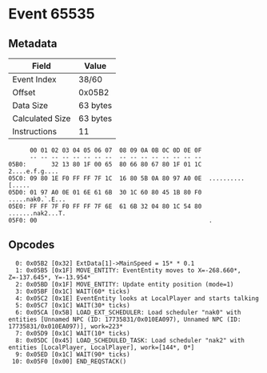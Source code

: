 # Event 65535

## Metadata

| Field           | Value    |
|-----------------|----------|
| Event Index     | 38/60    |
| Offset          | 0x05B2   |
| Data Size       | 63 bytes |
| Calculated Size | 63 bytes |
| Instructions    | 11       |

```
      00 01 02 03 04 05 06 07  08 09 0A 0B 0C 0D 0E 0F
      -- -- -- -- -- -- -- --  -- -- -- -- -- -- -- --
05B0:       32 13 80 1F 00 65  80 66 80 67 80 1F 01 1C    2....e.f.g....
05C0: 09 80 1E F0 FF FF 7F 1C  16 80 5B 0A 80 97 A0 0E  ..........[.....
05D0: 01 97 A0 0E 01 6E 61 6B  30 1C 60 80 45 1B 80 F0  .....nak0.`.E...
05E0: FF FF 7F F0 FF FF 7F 6E  61 6B 32 04 80 1C 54 80  .......nak2...T.
05F0: 00                                                .               
```

## Opcodes

```
  0: 0x05B2 [0x32] ExtData[1]->MainSpeed = 15* * 0.1
  1: 0x05B5 [0x1F] MOVE_ENTITY: EventEntity moves to X=-268.660*, Z=-137.645*, Y=-13.954*
  2: 0x05BD [0x1F] MOVE_ENTITY: Update entity position (mode=1)
  3: 0x05BF [0x1C] WAIT(60* ticks)
  4: 0x05C2 [0x1E] EventEntity looks at LocalPlayer and starts talking
  5: 0x05C7 [0x1C] WAIT(30* ticks)
  6: 0x05CA [0x5B] LOAD_EXT_SCHEDULER: Load scheduler "nak0" with entities [Unnamed NPC (ID: 17735831/0x010EA097), Unnamed NPC (ID: 17735831/0x010EA097)], work=223*
  7: 0x05D9 [0x1C] WAIT(10* ticks)
  8: 0x05DC [0x45] LOAD_SCHEDULED_TASK: Load scheduler "nak2" with entities [LocalPlayer, LocalPlayer], work=[144*, 0*]
  9: 0x05ED [0x1C] WAIT(90* ticks)
 10: 0x05F0 [0x00] END_REQSTACK()
```

